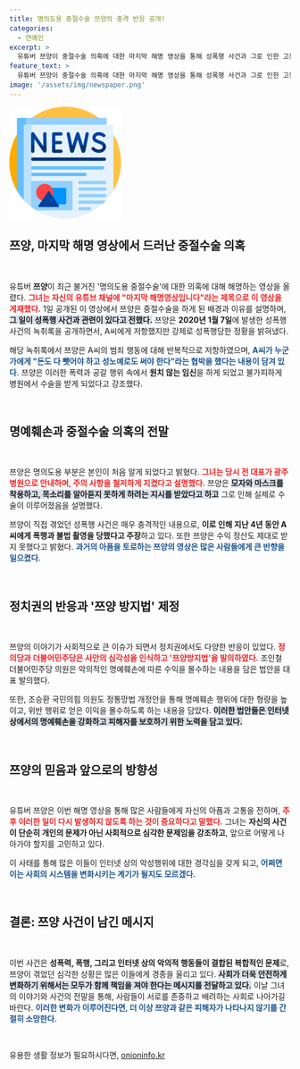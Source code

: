 ```yaml
---
title: 명의도용 중절수술 쯔양의 충격 반응 공개!
categories:
  - 연예인
excerpt: >
  유튜버 쯔양이 중절수술 의혹에 대한 마지막 해명 영상을 통해 성폭행 사건과 그로 인한 고통을 공개했다. 심각한 녹취록과 함께 쯔양방지법 발의 소식까지, 그녀의 용기가 주목받고 있다.
feature_text: >
  유튜버 쯔양이 중절수술 의혹에 대한 마지막 해명 영상을 통해 성폭행 사건과 그로 인한 고통을 공개했다. 심각한 녹취록과 함께 쯔양방지법 발의 소식까지, 그녀의 용기가 주목받고 있다.
image: '/assets/img/newspaper.png'
---
```


<p><img src="/assets/img/newspaper.png" alt="kimp 속보" /></p>

<h2 data-ke-size="size26">쯔양, 마지막 해명 영상에서 드러난 중절수술 의혹</h2>

<p data-ke-size="size16">&nbsp;</p>

<p>유튜버 <strong>쯔양</strong>이 최근 불거진 '명의도용 중절수술'에 대한 의혹에 대해 해명하는 영상을 올렸다. <b><span style="color: #ee2323;">그녀는 자신의 유튜브 채널에 "마지막 해명영상입니다"라는 제목으로 이 영상을 게재했다.</span></b> 1일 공개된 이 영상에서 쯔양은 중절수술을 하게 된 배경과 이유를 설명하며, <b><span style="background-color: #21538527;">그 일이 성폭행 사건과 관련이 있다고 전했다.</span></b> 쯔양은 <strong>2020년 1월 7일</strong>에 발생한 성폭행 사건의 녹취록을 공개하면서, A씨에게 저항했지만 강제로 성폭행당한 정황을 밝혀냈다. </p>

<p>해당 녹취록에서 쯔양은 A씨의 범죄 행동에 대해 반복적으로 저항하였으며, <b><span style="color: #1a5490;">A씨가 누군가에게 "돈도 다 뺏어야 하고 성노예로도 써야 한다"라는 협박을 했다는 내용이 담겨 있다.</span></b> 쯔양은 이러한 폭력과 공갈 행위 속에서 <strong>원치 않는 임신</strong>을 하게 되었고 불가피하게 병원에서 수술을 받게 되었다고 강조했다. </p>

<p data-ke-size="size16">&nbsp;</p>

<h2 data-ke-size="size26">명예훼손과 중절수술 의혹의 전말</h2>

<p data-ke-size="size16">&nbsp;</p>

<p>쯔양은 명의도용 부분은 본인이 처음 알게 되었다고 밝혔다. <b><span style="color: #ee2323;">그녀는 당시 전 대표가 광주 병원으로 안내하며, 주의 사항을 철저하게 지켰다고 설명했다.</span></b> 쯔양은 <b><span style="background-color: #21538527;">모자와 마스크를 착용하고, 목소리를 알아듣지 못하게 하려는 지시를 받았다고 하고</span></b> 그로 인해 실제로 수술이 이루어졌음을 설명했다. </p>

<p>쯔양이 직접 겪었던 성폭행 사건은 매우 충격적인 내용으로, <strong>이로 인해 지난 4년 동안 A씨에게 폭행과 불법 촬영을 당했다고 주장</strong>하고 있다. 또한 쯔양은 수익 정산도 제대로 받지 못했다고 밝혔다. <b><span style="color: #1a5490;">과거의 아픔을 토로하는 쯔양의 영상은 많은 사람들에게 큰 반향을 일으켰다.</span></b></p>

<p data-ke-size="size16">&nbsp;</p>

<h2 data-ke-size="size26">정치권의 반응과 '쯔양 방지법' 제정</h2>

<p data-ke-size="size16">&nbsp;</p>

<p>쯔양의 이야기가 사회적으로 큰 이슈가 되면서 정치권에서도 다양한 반응이 있었다. <b><span style="color: #ee2323;">정의당과 더불어민주당은 사안의 심각성을 인식하고 '쯔양방지법'을 발의하였다.</span></b> 조인철 더불어민주당 의원은 악의적인 명예훼손에 따른 수익을 몰수하는 내용을 담은 법안을 대표 발의했다. </p>

<p>또한, 조승환 국민의힘 의원도 정통망법 개정안을 통해 명예훼손 행위에 대한 형량을 높이고, 위반 행위로 얻은 이익을 몰수하도록 하는 내용을 담았다. <b><span style="background-color: #21538527;">이러한 법안들은 인터넷 상에서의 명예훼손을 강화하고 피해자를 보호하기 위한 노력을 담고 있다.</span></b> </p>

<p data-ke-size="size16">&nbsp;</p>

<h2 data-ke-size="size26">쯔양의 믿음과 앞으로의 방향성</h2>

<p data-ke-size="size16">&nbsp;</p>

<p>유튜버 쯔양은 이번 해명 영상을 통해 많은 사람들에게 자신의 아픔과 고통을 전하며, <b><span style="color: #ee2323;">추후 이러한 일이 다시 발생하지 않도록 하는 것이 중요하다고 말했다.</span></b> 그녀는 <strong>자신의 사건이 단순히 개인의 문제가 아닌 사회적으로 심각한 문제임을 강조하고</strong>, 앞으로 어떻게 나아가야 할지를 고민하고 있다. </p>

<p>이 사태를 통해 많은 이들이 인터넷 상의 악성행위에 대한 경각심을 갖게 되고, <b><span style="color: #1a5490;">어쩌면 이는 사회의 시스템을 변화시키는 계기가 될지도 모르겠다.</span></b> <p data-ke-size="size16">&nbsp;</p></p>

<h2 data-ke-size="size26">결론: 쯔양 사건이 남긴 메시지</h2>

<p data-ke-size="size16">&nbsp;</p>

<p>이번 사건은 <strong>성폭력, 폭행, 그리고 인터넷 상의 악의적 행동들이 결합된 복합적인 문제</strong>로, 쯔양이 겪었던 심각한 상황은 많은 이들에게 경종을 울리고 있다. <b><span style="background-color: #21538527;">사회가 더욱 안전하게 변화하기 위해서는 모두가 함께 책임을 져야 한다는 메시지를 전달하고 있다.</span></b> 이날 그녀의 이야기와 사건의 전말을 통해, 사람들이 서로를 존중하고 배려하는 사회로 나아가길 바란다. <b><span style="color: #1a5490;">이러한 변화가 이루어진다면, 더 이상 쯔양과 같은 피해자가 나타나지 않기를 간절히 소망한다.</span></b> </p>

<p data-ke-size="size16">&nbsp;</p>
유용한 생활 정보가 필요하시다면, <a href="https://onioninfo.kr" rel="dofollow">onioninfo.kr</a>


